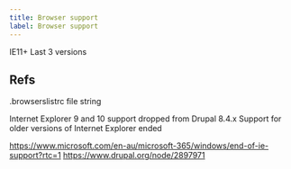 ```yaml
---
title: Browser support
label: Browser support
---
```


IE11+
Last 3 versions

## Refs
.browserslistrc file string

Internet Explorer 9 and 10 support dropped from Drupal 8.4.x
Support for older versions of Internet Explorer ended

https://www.microsoft.com/en-au/microsoft-365/windows/end-of-ie-support?rtc=1
https://www.drupal.org/node/2897971